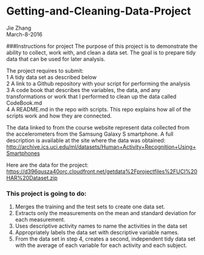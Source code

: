 # Getting-and-Cleaning-Data-Project
 Jie Zhang  
March-8-2016

###Instructions for project 
The purpose of this project is to demonstrate the ability to collect, work with, and clean a data set. The goal is to prepare tidy data that can be used for later analysis. 

The project requires to submit:   
1 A tidy data set as described below  
2 A link to a Github repository with your script for performing the analysis  
3 A code book that describes the variables, the data, and any transformations or work that I performed to clean up the data called CodeBook.md  
4 A README.md in the repo with scripts. This repo explains how all of the scripts work and how they are connected.   

The data linked to from the course website represent data collected from the accelerometers from the Samsung Galaxy S smartphone. A full description is available at the site where the data was obtained:
http://archive.ics.uci.edu/ml/datasets/Human+Activity+Recognition+Using+Smartphones  

Here are the data for the project:
https://d396qusza40orc.cloudfront.net/getdata%2Fprojectfiles%2FUCI%20HAR%20Dataset.zip

### This project is going to do:
 1. Merges the training and the test sets to create one data set.
 2. Extracts only the measurements on the mean and standard deviation for each measurement.
 3. Uses descriptive activity names to name the activities in the data set
 4. Appropriately labels the data set with descriptive variable names.
 5. From the data set in step 4, creates a second, independent tidy data set with the average of each variable for each activity and each subject.
